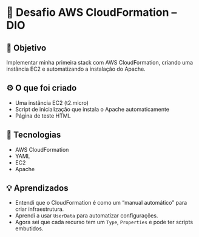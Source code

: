 # 🚀 Desafio AWS CloudFormation – DIO

## 🧩 Objetivo
Implementar minha primeira stack com AWS CloudFormation, criando uma instância EC2 e automatizando a instalação do Apache.

## ⚙️ O que foi criado
- Uma instância EC2 (t2.micro)
- Script de inicialização que instala o Apache automaticamente
- Página de teste HTML

## 📘 Tecnologias
- AWS CloudFormation
- YAML
- EC2
- Apache

## 💡 Aprendizados
- Entendi que o CloudFormation é como um “manual automático” para criar infraestrutura.
- Aprendi a usar `UserData` para automatizar configurações.
- Agora sei que cada recurso tem um `Type`, `Properties` e pode ter scripts embutidos.
